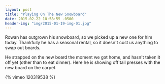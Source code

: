 ```yaml
---
layout: post
title: "Playing On The New Snowboard"
date: 2015-02-22 18:58:55 -0500
header-img: "img/2015-01-19-img-01.jpg"
---
```

Rowan has outgrown his snowboard, so we picked up a new one for him today. Thankfully he has a seasonal rental, so it doesn't cost us anything to swap out boards.

He strapped on the new board the moment we got home, and hasn't taken it off yet (other than to eat dinner). Here he is showing off tail presses with the new board on the carpet.

{% vimeo 120319538 %}
